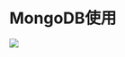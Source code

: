 # MongoDB使用

![](https://timgsa.baidu.com/timg?image&quality=80&size=b9999_10000&sec=1556726456169&di=44aa626e7f67950724142703dab42ca8&imgtype=jpg&src=http%3A%2F%2Fn1.itc.cn%2Fimg8%2Fwb%2Frecom%2F2017%2F01%2F13%2F148429944726911760.jpeg)